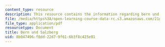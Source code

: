 ```yaml
---
content_type: resource
description: This resource contains the information regarding bern und salzberg.
file: /media/https%3A/open-learning-course-data-rc.s3.amazonaws.com/21g-401-german-i-fall-2008/8b047496f8dd22d79f616b3f8c425e01_MIT21G_401F08_group2.pdf
file_type: application/pdf
resourcetype: Document
title: Bern und Salzberg
uid: 8b047496-f8dd-22d7-9f61-6b3f8c425e01
---
```

